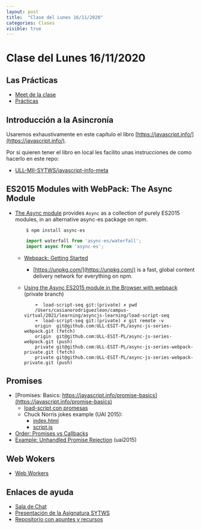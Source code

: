 ```yaml
---
layout: post
title:  "Clase del Lunes 16/11/2020"
categories: Clases
visible: true
---
```


# Clase del Lunes 16/11/2020

## Las Prácticas

* [Meet de la clase]({{site.meet}})
* [Prácticas]({{site.baseurl}}/practicas)
    
## Introducción a la Asincronía

Usaremos exhaustivamente en este capítulo el libro [https://javascript.info/](https://javascript.info/).

Por si  quieren tener el libro en local les facilito unas instrucciones de como hacerlo en este repo:

* [ULL-MII-SYTWS/javascript-info-meta](https://github.com/ULL-MII-SYTWS/javascript-info-meta)

## ES2015 Modules with WebPack: The Async Module

* [The Async module]({{site.baseurl}}/tema2-async/async-js) provides `Async` as a collection of purely ES2015 modules, in an alternative async-es package on npm.

    ```
        $ npm install async-es
    ```

    ```js
        import waterfall from 'async-es/waterfall';
        import async from 'async-es';
    ```

  - [Webpack: Getting Started](https://webpack.js.org/guides/getting-started/)  
    - [https://unpkg.com/](https://unpkg.com/) is a fast, global content delivery network for everything on npm.
  - [Using the Async ES2015 module in the Browser with webpack](https://github.com/ULL-ESIT-PL/async-js-series-webpack-private) (private branch)

    ```
        ➜  load-script-seq git:(private) ✗ pwd
        /Users/casianorodriguezleon/campus-virtual/2021/learning/asyncjs-learning/load-script-seq
        ➜  load-script-seq git:(private) ✗ git remote -v
        origin	git@github.com:ULL-ESIT-PL/async-js-series-webpack.git (fetch)
        origin	git@github.com:ULL-ESIT-PL/async-js-series-webpack.git (push)
        private	git@github.com:ULL-ESIT-PL/async-js-series-webpack-private.git (fetch)
        private	git@github.com:ULL-ESIT-PL/async-js-series-webpack-private.git (push)
    ```

## Promises

* [Promises: Basics: https://javascript.info/promise-basics](https://javascript.info/promise-basics)
  * [load-script con promesas]({{site.baseurl}}/tema2-async/event-loop/exercises/promises/load-script/README.html)
  * Chuck Norris jokes example (UAI 2015):
    * [index.html](https://github.com/ULL-MII-SYTWS-1920/promise-example/blob/master/index.html)
    * [script.js](https://github.com/ULL-MII-SYTWS-1920/promise-example/blob/master/script.js)
* [Order: Promises vs Callbacks]({{site.baseurl}}/tema2-async/promise-examples#orden-promises-versus-callbacks) 
* [Example: Unhandled Promise Rejection]({{site.baseurl}}/tema2-async/promise-examples#unhandled-promise-rejection) (uai2015)

## Web Wokers

* <a href="{{site.baseurl}}/tema2-async/event-loop/#web-workers">Web Workers</a>

## Enlaces de ayuda

* [Sala de Chat](https://chat.google.com/u/1/room/AAAAp18fCE8)
* [Presentación de la Asignatura SYTWS]({{site.baseurl}}/tema0-presentacion/)
* [Repositorio con apuntes y recursos]({{site.books_shared}})   
